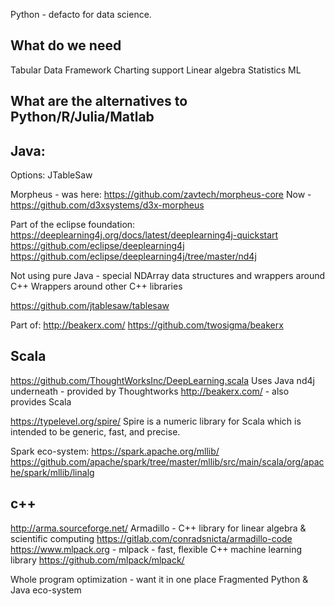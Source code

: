 Python - defacto for data science.

What do we need
---
Tabular Data Framework
Charting support
Linear algebra
Statistics
ML

What are the alternatives to Python/R/Julia/Matlab
---

Java:
---

Options:
JTableSaw

Morpheus - was here: https://github.com/zavtech/morpheus-core
Now - 
https://github.com/d3xsystems/d3x-morpheus


Part of the eclipse foundation:
https://deeplearning4j.org/docs/latest/deeplearning4j-quickstart
https://github.com/eclipse/deeplearning4j
https://github.com/eclipse/deeplearning4j/tree/master/nd4j

Not using pure Java - special NDArray data structures and wrappers around C++
Wrappers around other C++ libraries

https://github.com/jtablesaw/tablesaw

Part of:
http://beakerx.com/
https://github.com/twosigma/beakerx


Scala
---
https://github.com/ThoughtWorksInc/DeepLearning.scala
Uses Java nd4j underneath - provided by Thoughtworks
http://beakerx.com/ - also provides Scala


https://typelevel.org/spire/
Spire is a numeric library for Scala which is intended to be generic, fast, and precise.

Spark eco-system:
https://spark.apache.org/mllib/
https://github.com/apache/spark/tree/master/mllib/src/main/scala/org/apache/spark/mllib/linalg


c++
---
http://arma.sourceforge.net/ Armadillo - C++ library for linear algebra & scientific computing
https://gitlab.com/conradsnicta/armadillo-code
https://www.mlpack.org - mlpack - fast, flexible C++ machine learning library
https://github.com/mlpack/mlpack/ 

Whole program optimization - want it in one place
Fragmented Python & Java eco-system



